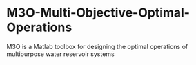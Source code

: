 # M3O-Multi-Objective-Optimal-Operations
M3O is a Matlab toolbox for designing the optimal operations of multipurpose water reservoir systems
